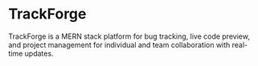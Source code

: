 # TrackForge
TrackForge is a MERN stack platform for bug tracking, live code preview, and project management for individual and team collaboration with real-time updates.
